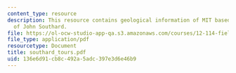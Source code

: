 ```yaml
---
content_type: resource
description: This resource contains geological information of MIT based on the tour
  of John Southard.
file: https://ol-ocw-studio-app-qa.s3.amazonaws.com/courses/12-114-field-geology-i-fall-2005/136e6d91cb8c492a5adc397e3d6e46b9_southard_tours.pdf
file_type: application/pdf
resourcetype: Document
title: southard_tours.pdf
uid: 136e6d91-cb8c-492a-5adc-397e3d6e46b9
---
```

